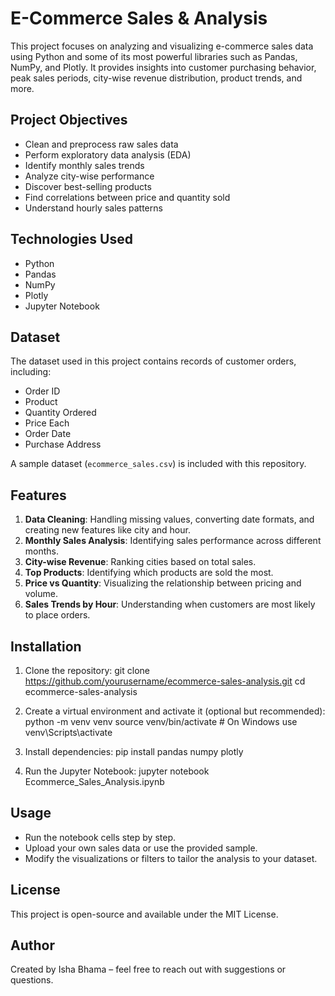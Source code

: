 # E-Commerce Sales & Analysis

This project focuses on analyzing and visualizing e-commerce sales data using Python and some of its most powerful libraries such as Pandas, NumPy, and Plotly. It provides insights into customer purchasing behavior, peak sales periods, city-wise revenue distribution, product trends, and more.

## Project Objectives

- Clean and preprocess raw sales data
- Perform exploratory data analysis (EDA)
- Identify monthly sales trends
- Analyze city-wise performance
- Discover best-selling products
- Find correlations between price and quantity sold
- Understand hourly sales patterns

## Technologies Used

- Python
- Pandas
- NumPy
- Plotly
- Jupyter Notebook

## Dataset

The dataset used in this project contains records of customer orders, including:
- Order ID
- Product
- Quantity Ordered
- Price Each
- Order Date
- Purchase Address

A sample dataset (`ecommerce_sales.csv`) is included with this repository.

## Features

1. **Data Cleaning**: Handling missing values, converting date formats, and creating new features like city and hour.
2. **Monthly Sales Analysis**: Identifying sales performance across different months.
3. **City-wise Revenue**: Ranking cities based on total sales.
4. **Top Products**: Identifying which products are sold the most.
5. **Price vs Quantity**: Visualizing the relationship between pricing and volume.
6. **Sales Trends by Hour**: Understanding when customers are most likely to place orders.

## Installation

1. Clone the repository:
git clone https://github.com/yourusername/ecommerce-sales-analysis.git cd ecommerce-sales-analysis


2. Create a virtual environment and activate it (optional but recommended):
python -m venv venv source venv/bin/activate # On Windows use venv\\Scripts\\activate

3. Install dependencies:
pip install pandas numpy plotly

4. Run the Jupyter Notebook:
jupyter notebook Ecommerce_Sales_Analysis.ipynb
## Usage

- Run the notebook cells step by step.
- Upload your own sales data or use the provided sample.
- Modify the visualizations or filters to tailor the analysis to your dataset.

## License

This project is open-source and available under the MIT License.

## Author

Created by Isha Bhama – feel free to reach out with suggestions or questions.
